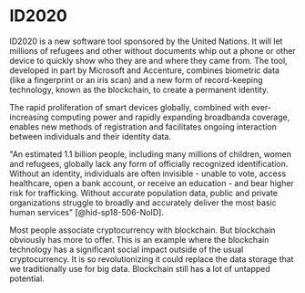 ID2020
======

ID2020 is a new software tool sponsored by the United Nations. It will
let millions of refugees and other without documents whip out a phone or
other device to quickly show who they are and where they came from. The
tool, developed in part by Microsoft and Accenture, combines biometric
data (like a fingerprint or an iris scan) and a new form of
record-keeping technology, known as the blockchain, to create a
permanent identity.

The rapid proliferation of smart devices globally, combined with
ever-increasing computing power and rapidly expanding broadbanda
coverage, enables new methods of registration and facilitates ongoing
interaction between individuals and their identity data.

"An estimated 1.1 billion people, including many millions of children,
women and refugees, globally lack any form of officially recognized
identification. Without an identity, individuals are often invisible -
unable to vote, access healthcare, open a bank account, or receive an
education - and bear higher risk for trafficking. Without accurate
population data, public and private organizations struggle to broadly
and accurately deliver the most basic human
services" [@hid-sp18-506-NoID].

Most people associate cryptocurrency with blockchain. But blockchain
obviously has more to offer. This is an example where the blockchain
technology has a significant social impact outside of the usual
cryptocurrency. It is so revolutionizing it could replace the data
storage that we traditionally use for big data. Blockchain still has a
lot of untapped potential.
